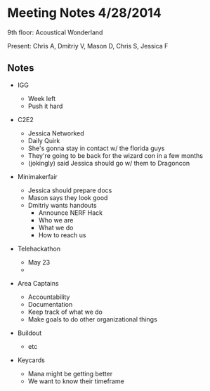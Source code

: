 Meeting Notes 4/28/2014
===============

9th floor: Acoustical Wonderland

Present: Chris A, Dmitriy V, Mason D, Chris S, Jessica F

Notes
-----

- IGG 
	- Week left
	- Push it hard
- C2E2
	- Jessica Networked  
	- Daily Quirk
	- She's gonna stay in contact w/ the florida guys
	- They're going to be back for the wizard con in a few months
	- (jokingly) said Jessica should go w/ them to Dragoncon
- Minimakerfair
	- Jessica should prepare docs
	- Mason says they look good
	- Dmitriy wants handouts
		- Announce NERF Hack
		- Who we are
		- What we do
		- How to reach us
- Telehackathon
	- May 23
	-  

- Area Captains
	- Accountability
	- Documentation
	- Keep track of what we do
	- Make goals to do other organizational things

- Buildout
	- etc

- Keycards
	- Mana might be getting better	
	- We want to know their timeframe

